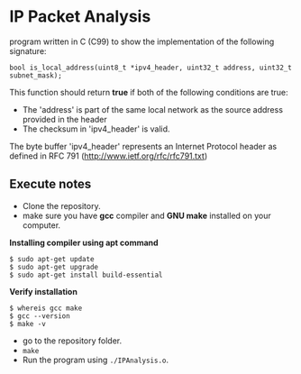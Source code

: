 # IP Packet Analysis 

program written in C (C99) to show the implementation of the following signature:

`bool is_local_address(uint8_t *ipv4_header, uint32_t address, uint32_t subnet_mask);`

This function should return **true** if both of the following conditions are true:

* The 'address' is part of the same local network as the source address provided in the header
* The checksum in 'ipv4_header' is valid.

The byte buffer 'ipv4_header' represents an Internet Protocol header as defined in RFC 791
(http://www.ietf.org/rfc/rfc791.txt)

## Execute notes

* Clone the repository.
* make sure you have **gcc** compiler and **GNU make** installed on your computer.
    
**Installing compiler using apt command**
```
$ sudo apt-get update
$ sudo apt-get upgrade
$ sudo apt-get install build-essential
```
**Verify installation**

```
$ whereis gcc make
$ gcc --version
$ make -v
```

* go to the repository folder.
* `make`
* Run the program using `./IPAnalysis.o`.
